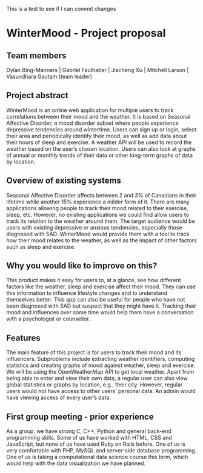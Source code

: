 This is a test to see if I can commit changes

# WinterMood - Project proposal
 
## Team members
 
Dylan Bing-Manners | ⁠⁠⁠Gabriel Faulhaber | Jiacheng Xu | Mitchell Larson | Vasundhara Gautam (team leader)

## Project abstract
 
WinterMood is an online web application for multiple users to track correlations between their mood and the weather. It is based on Seasonal Affective Disorder, a mood disorder subset where people experience depressive tendencies around wintertime. Users can sign up or login, select their area and periodically identify their mood, as well as add data about their hours of sleep and exercise. A weather API will be used to record the weather based on the user’s chosen location. Users can also look at graphs of annual or monthly trends of their data or other long-term graphs of data by location.
 
## Overview of existing systems
 
Seasonal Affective Disorder affects between 2 and 3% of Canadians in their lifetime while another 15% experience a milder form of it. There are many applications allowing people to track their mood related to their exercise, sleep, etc. However, no existing applications we could find allow users to track its relation to the weather around them.
The target audience would be users with existing depressive or anxious tendencies, especially those diagnosed with SAD. WinterMood would provide them with a tool to track how their mood relates to the weather, as well as the impact of other factors such as sleep and exercise.
 
## Why you would like to improve on this?
 
This product makes it easy for users to, at a glance, see how different factors like the weather, sleep and exercise affect their mood. They can use this information to influence lifestyle changes and to understand themselves better. This app can also be useful for people who have not been diagnosed with SAD but suspect that they might have it. Tracking their mood and influences over some time would help them have a conversation with a psychologist or counsellor.
 
## Features
 
The main feature of this project is for users to track their mood and its influencers. Subproblems include extracting weather identifiers, computing statistics and creating graphs of mood against weather, sleep and exercise. We will be using the OpenWeatherMap API to get local weather.
Apart from being able to enter and view their own data, a regular user can also view global statistics or graphs by location, e.g., their city. However, regular users would not have access to other users’ personal data. An admin would have viewing access of every user’s data.
 
## First group meeting - prior experience
 
As a group, we have strong C, C++, Python and general back-end programming skills. Some of us have worked with HTML, CSS and JavaScript, but none of us have used Ruby on Rails before. One of us is very comfortable with PHP, MySQL and server-side database programming. One of us is taking a computational data science course this term, which would help with the data visualization we have planned.
